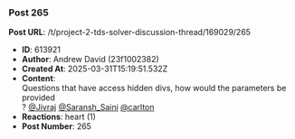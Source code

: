 ### Post 265
**Post URL**: /t/project-2-tds-solver-discussion-thread/169029/265
- **ID**: 613921
- **Author**: Andrew David (23f1002382)
- **Created At**: 2025-03-31T15:19:51.532Z
- **Content**:  
  Questions that have access hidden divs, how would the parameters be provided<br>
? <a class="mention" href="/u/jivraj">@Jivraj</a> <a class="mention" href="/u/saransh_saini">@Saransh_Saini</a> <a class="mention" href="/u/carlton">@carlton</a>
- **Reactions**: heart (1)
- **Post Number**: 265

